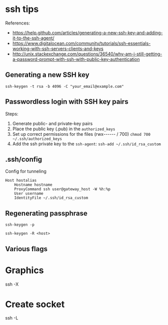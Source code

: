 # ssh tips

References:
- https://help.github.com/articles/generating-a-new-ssh-key-and-adding-it-to-the-ssh-agent/
- https://www.digitalocean.com/community/tutorials/ssh-essentials-working-with-ssh-servers-clients-and-keys
- http://unix.stackexchange.com/questions/36540/why-am-i-still-getting-a-password-prompt-with-ssh-with-public-key-authentication

## Generating a new SSH key

~~~~
ssh-keygen -t rsa -b 4096 -C "your_email@example.com"
~~~~

## Passwordless login with SSH key pairs

Steps:

1. Generate public- and private-key pairs 
2. Place the public key (.pub) in the `authorized_keys`
3. Set up correct permissions for the files (rwx------ / 700)
	`chmod 700 ~/.ssh/authorized_keys`
4. Add the ssh private key to the `ssh-agent`:
	`ssh-add ~/.ssh/id_rsa_custom`
 

## .ssh/config

Config for tunneling

~~~~
Host hostalias
    Hostname hostname
    ProxyCommand ssh user@gateway_host -W %h:%p
    User username
    IdentityFile ~/.ssh/id_rsa_custom
~~~~


## Regenerating passphrase

~~~~
ssh-keygen -p
~~~~

~~~~
ssh-keygen -R <host>
~~~~

## Various flags

# Graphics
ssh -X

# Create socket
ssh -L 
